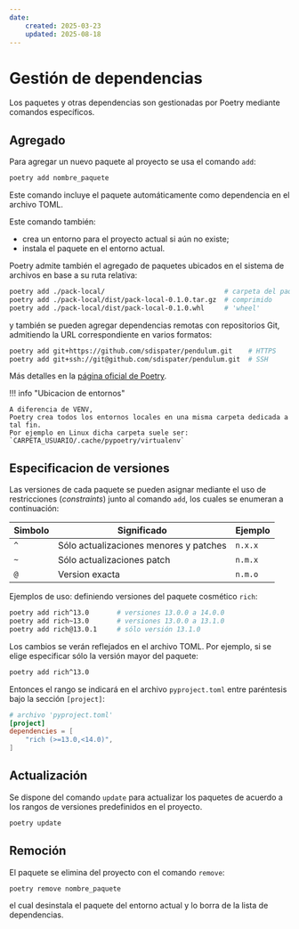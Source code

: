 ```yaml
---
date:
    created: 2025-03-23
    updated: 2025-08-18
---
```



# Gestión de dependencias

Los paquetes y otras dependencias son gestionadas
por Poetry mediante comandos específicos.


## Agregado

Para agregar un nuevo paquete al proyecto
se usa el comando `add`:

```bash title="Paquetes - agregar"
poetry add nombre_paquete
```
Este comando incluye el paquete automáticamente como dependencia en el archivo TOML.

Este comando también:

- crea un entorno para el proyecto actual si aún no existe;
- instala el paquete en el entorno actual.

Poetry admite también el agregado de paquetes
ubicados en el sistema de archivos
en base a su ruta relativa:

```bash title="Paquetes - agregar (local)"
poetry add ./pack-local/                              # carpeta del paquete
poetry add ./pack-local/dist/pack-local-0.1.0.tar.gz  # comprimido
poetry add ./pack-local/dist/pack-local-0.1.0.whl     # 'wheel'
```

y también se pueden agregar dependencias remotas
con repositorios Git,
admitiendo la URL correspondiente en varios formatos:


```bash title="Paquetes - agregar (remoto)"
poetry add git+https://github.com/sdispater/pendulum.git    # HTTPS
poetry add git+ssh://git@github.com/sdispater/pendulum.git  # SSH
```

Más detalles en la [página oficial de Poetry](https://python-poetry.org/docs/cli/#add).


!!! info "Ubicacion de entornos"

    A diferencia de VENV,
    Poetry crea todos los entornos locales en una misma carpeta dedicada a tal fin.
    Por ejemplo en Linux dicha carpeta suele ser:
    `CARPETA_USUARIO/.cache/pypoetry/virtualenv`



## Especificacion de versiones

Las versiones de cada paquete
se pueden asignar mediante el uso de restricciones
(*constraints*)
junto al comando `add`,
los cuales se enumeran a continuación:


| Simbolo | Significado | Ejemplo|
|---|---|---|
| `^` |Sólo actualizaciones menores y patches | `n.x.x` |
| `~` | Sólo actualizaciones patch | `n.m.x` |
| `@` | Version exacta | `n.m.o` |




Ejemplos de uso: definiendo versiones del paquete cosmético `rich`:

```bash title="Paquete - agregar (ejemplos)"
poetry add rich^13.0       # versiones 13.0.0 a 14.0.0 
poetry add rich~13.0       # versiones 13.0.0 a 13.1.0 
poetry add rich@13.0.1     # sólo versión 13.1.0
```

Los cambios se verán reflejados en el archivo TOML.
Por ejemplo, si se elige especificar sólo la versión mayor del paquete:

```bash title="Paquetes - agregar version mayor"
poetry add rich^13.0 
```
Entonces el rango se indicará en el archivo `pyproject.toml`
entre paréntesis
bajo la sección `[project]`:

``` toml title="TOML - dependencias"
# archivo 'pyproject.toml'
[project]
dependencies = [
    "rich (>=13.0,<14.0)",
]
```


## Actualización

Se dispone del comando `update` para actualizar los paquetes
de acuerdo a los rangos de versiones predefinidos en el proyecto.

```bash title="Paquetes - actualización"
poetry update
```

## Remoción


El paquete se elimina del proyecto con el comando `remove`:

```bash title="Paquetes - remover"
poetry remove nombre_paquete
```
el cual desinstala el paquete del entorno actual y lo borra de la lista de dependencias.


